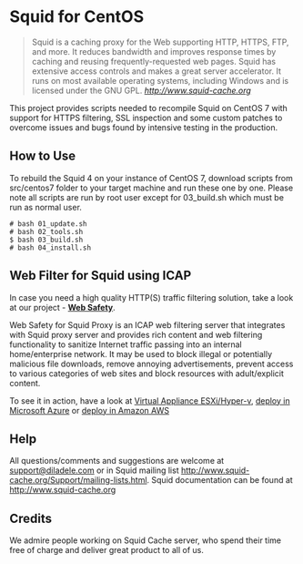 Squid for CentOS
================

> Squid is a caching proxy for the Web supporting HTTP, HTTPS, FTP, and more. It reduces bandwidth and improves response times by caching and reusing frequently-requested web pages. Squid has extensive access controls and makes a great server accelerator. It runs on most available operating systems, including Windows and is licensed under the GNU GPL.
> <cite> <http://www.squid-cache.org>

This project provides scripts needed to recompile Squid on CentOS 7 with support for HTTPS filtering, SSL inspection and some custom patches to overcome issues and bugs found by intensive testing in the production.

**How to Use**
--------------

To rebuild the Squid 4 on your instance of CentOS 7, download scripts from src/centos7 folder to your target machine and run these one by one. Please note all scripts are run by root user except for 03_build.sh which must be run as normal user.

	# bash 01_update.sh
    # bash 02_tools.sh
    $ bash 03_build.sh
    # bash 04_install.sh
    
**Web Filter for Squid using ICAP**
-----------------------------------
In case you need a high quality HTTP(S) traffic filtering solution, take a look at our project - [**Web Safety**](https://www.diladele.com). 

Web Safety for Squid Proxy is an ICAP web filtering server that integrates with Squid proxy server and provides rich content and web filtering functionality to sanitize Internet traffic passing into an internal home/enterprise network. It may be used to block illegal or potentially malicious file downloads, remove annoying advertisements, prevent access to various categories of web sites and block resources with adult/explicit content.

To see it in action, have a look at [Virtual Appliance ESXi/Hyper-v](https://www.diladele.com/virtual_appliance.html), [deploy in Microsoft Azure](https://azuremarketplace.microsoft.com/en-us/marketplace/apps/diladele.websafety?tab=Overview) or [deploy in Amazon AWS](https://aws.amazon.com/marketplace/pp/B07KJHLHKC)

**Help**
--------

All questions/comments and suggestions are welcome at support@diladele.com or in Squid mailing list http://www.squid-cache.org/Support/mailing-lists.html. Squid documentation can be found at http://www.squid-cache.org

**Credits**
-----------
We admire people working on Squid Cache server, who spend their time free of charge and deliver great product to all of us.
